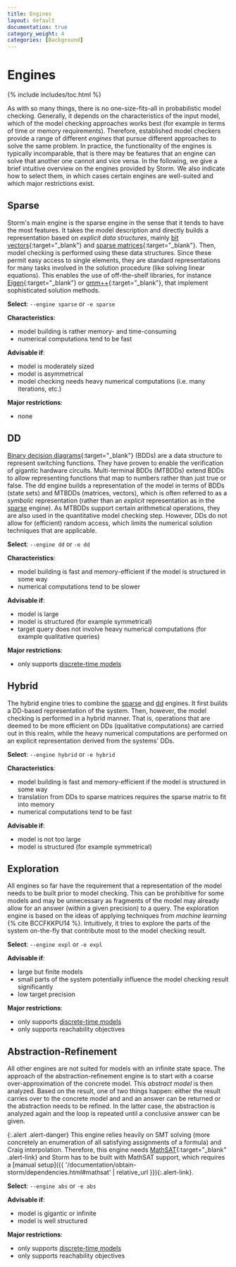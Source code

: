 ```yaml
---
title: Engines
layout: default
documentation: true
category_weight: 4
categories: [Background]
---
```


<h1>Engines</h1>

{% include includes/toc.html %}

As with so many things, there is no one-size-fits-all in probabilistic model checking. Generally, it depends on the characteristics of the input model, which of the model checking approaches works best (for example in terms of time or memory requirements). Therefore, established model checkers provide a range of different *engines* that pursue different approaches to solve the same problem. In practice, the functionality of the engines is typically incomparable, that is there may be features that an engine can solve that another one cannot and vice versa. In the following, we give a brief intuitive overview on the engines provided by Storm. We also indicate how to select them, in which cases certain engines are well-suited and which major restrictions exist.

## Sparse

Storm's main engine is the sparse engine in the sense that it tends to have the most features. It takes the model description and directly builds a representation based on *explicit data structures*, mainly [bit vectors](https://en.wikipedia.org/wiki/Bit_array){:target="_blank"} and [sparse matrices](https://en.wikipedia.org/wiki/Sparse_matrix){:target="_blank"}. Then, model checking is performed using these data structures. Since these permit easy access to single elements, they are standard representations for many tasks involved in the solution procedure (like solving linear equations). This enables the use of off-the-shelf libraries, for instance [Eigen](https://eigen.tuxfamily.org){:target="_blank"} or [gmm++](https://getfem.org/gmm.html){:target="_blank"}, that implement sophisticated solution methods.

**Select**: `--engine sparse` or `-e sparse`

**Characteristics**:
- model building is rather memory- and time-consuming
- numerical computations tend to be fast

**Advisable if**:
- model is moderately sized
- model is asymmetrical
- model checking needs heavy numerical computations (i.e. many iterations, etc.)

**Major restrictions**:
- none

## DD

[Binary decision diagrams](https://en.wikipedia.org/wiki/Binary_decision_diagram){:target="_blank"} (BDDs) are a data structure to represent switching functions. They have proven to enable the verification of gigantic hardware circuits. Multi-terminal BDDs (MTBDDs) extend BDDs to allow representing functions that map to numbers rather than just true or false. The dd engine builds a representation of the model in terms of BDDs (state sets) and MTBDDs (matrices, vectors), which is often referred to as a *symbolic* representation (rather than an *explicit* representation as in the [sparse](#sparse) engine). As MTBDDs support certain arithmetical operations, they are also used in the quantitative model checking step. However, DDs do not allow for (efficient) random access, which limits the numerical solution techniques that are applicable.

**Select**: `--engine dd` or `-e dd`

**Characteristics**:
- model building is fast and memory-efficient if the model is structured in some way
- numerical computations tend to be slower

**Advisable if**:
- model is large
- model is structured (for example symmetrical)
- target query does not involve heavy numerical computations (for example qualitative queries)

**Major restrictions**:
- only supports [discrete-time models](models.html)

## Hybrid

The hybrid engine tries to combine the [sparse](#sparse) and [dd](#dd) engines. It first builds a DD-based representation of the system. Then, however, the model checking is performed in a hybrid manner. That is, operations that are deemed to be more efficient on DDs (qualitative computations) are carried out in this realm, while the heavy numerical computations are performed on an explicit representation derived from the systems' DDs.

**Select**: `--engine hybrid` or `-e hybrid`

**Characteristics**:
- model building is fast and memory-efficient if the model is structured in some way
- translation from DDs to sparse matrices requires the sparse matrix to fit into memory
- numerical computations tend to be fast

**Advisable if**:
- model is not too large
- model is structured (for example symmetrical)

## Exploration

All engines so far have the requirement that a representation of the model needs to be built prior to model checking. This can be prohibitive for some models and may be unnecessary as fragments of the model may already allow for an answer (within a given precision) to a query. The exploration engine is based on the ideas of applying techniques from *machine learning* {% cite BCCFKKPU14 %}. Intuitively, it tries to explore the parts of the system on-the-fly that contribute most to the model checking result.

**Select**: `--engine expl` or `-e expl`

**Advisable if**:
- large but finite models
- small parts of the system potentially influence the model checking result significantly
- low target precision

**Major restrictions**:
- only supports [discrete-time models](models.html)
- only supports reachability objectives

## Abstraction-Refinement

All other engines are not suited for models with an infinite state space. The approach of the abstraction-refinement engine is to start with a coarse over-approximation of the concrete model. This *abstract model* is then analyzed. Based on the result, one of two things happen: either the result carries over to the concrete model and and an answer can be returned or the abstraction needs to be refined. In the latter case, the abstraction is analyzed again and the loop is repeated until a conclusive answer can be given.

{:.alert .alert-danger}
This engine relies heavily on SMT solving (more concretely an enumeration of all satisfying assignments of a formula) and Craig interpolation. Therefore, this engine needs [MathSAT](https://mathsat.fbk.eu/){:target="_blank" .alert-link} and Storm has to be built with MathSAT support, which requires a [manual setup]({{ '/documentation/obtain-storm/dependencies.html#mathsat' | relative_url }}){:.alert-link}.

**Select**: `--engine abs` or `-e abs`

**Advisable if**:
- model is gigantic or infinite
- model is well structured

**Major restrictions**:
- only supports [discrete-time models](models.html)
- only supports reachability objectives
